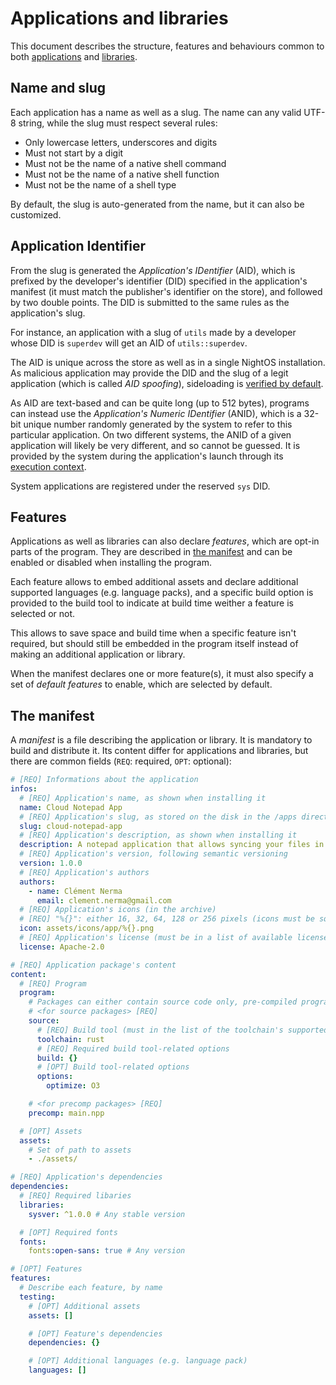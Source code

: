 # Applications and libraries

This document describes the structure, features and behaviours common to both [applications](../concepts/applications.md) and [libraries](../concepts/libraries.md).

## Name and slug

Each application has a name as well as a slug. The name can any valid UTF-8 string, while the slug must respect several rules:

- Only lowercase letters, underscores and digits
- Must not start by a digit
- Must not be the name of a native shell command
- Must not be the name of a native shell function
- Must not be the name of a shell type

By default, the slug is auto-generated from the name, but it can also be customized.

## Application Identifier

From the slug is generated the _Application's IDentifier_ (AID), which is prefixed by the developer's identifier (DID) specified in the application's manifest (it must match the publisher's identifier on the store), and followed by two double points. The DID is submitted to the same rules as the application's slug.

For instance, an application with a slug of `utils` made by a developer whose DID is `superdev` will get an AID of `utils::superdev`.

The AID is unique across the store as well as in a single NightOS installation. As malicious application may provide the DID and the slug of a legit application (which is called _AID spoofing_), sideloading is [verified by default](../concepts/applications.md#sideloading).

As AID are text-based and can be quite long (up to 512 bytes), programs can instead use the _Application's Numeric IDentifier_ (ANID), which is a 32-bit unique number randomly generated by the system to refer to this particular application. On two different systems, the ANID of a given application will likely be very different, and so cannot be guessed. It is provided by the system during the application's launch through its [execution context](applications.md#execution-context).

System applications are registered under the reserved `sys` DID.

## Features

Applications as well as libraries can also declare _features_, which are opt-in parts of the program. They are described in [the manifest](#the-manifest) and can be enabled or disabled when installing the program.

Each feature allows to embed additional assets and declare additional supported languages (e.g. language packs), and a specific build option is provided to the build tool to indicate at build time weither a feature is selected or not.

This allows to save space and build time when a specific feature isn't required, but should still be embedded in the program itself instead of making an additional application or library.

When the manifest declares one or more feature(s), it must also specify a set of _default features_ to enable, which are selected by default.

## The manifest

A _manifest_ is a file describing the application or library. It is mandatory to build and distribute it. Its content differ for applications and libraries, but there are common fields (`REQ`: required, `OPT`: optional):

```yaml
# [REQ] Informations about the application
infos:
  # [REQ] Application's name, as shown when installing it
  name: Cloud Notepad App
  # [REQ] Application's slug, as stored on the disk in the /apps directory
  slug: cloud-notepad-app
  # [REQ] Application's description, as shown when installing it
  description: A notepad application that allows syncing your files in the cloud
  # [REQ] Application's version, following semantic versioning
  version: 1.0.0
  # [REQ] Application's authors
  authors:
    - name: Clément Nerma
      email: clement.nerma@gmail.com
  # [REQ] Application's icons (in the archive)
  # [REQ] "%{}": either 16, 32, 64, 128 or 256 pixels (icons must be square)
  icon: assets/icons/app/%{}.png
  # [REQ] Application's license (must be in a list of available licenses)
  license: Apache-2.0

# [REQ] Application package's content
content:
  # [REQ] Program
  program:
    # Packages can either contain source code only, pre-compiled programs only, or both
    # <for source packages> [REQ]
    source:
      # [REQ] Build tool (must in the list of the toolchain's supported build tools)
      toolchain: rust
      # [REQ] Required build tool-related options
      build: {}
      # [OPT] Build tool-related options
      options:
        optimize: O3

    # <for precomp packages> [REQ]
    precomp: main.npp

  # [OPT] Assets
  assets:
    # Set of path to assets
    - ./assets/

# [REQ] Application's dependencies
dependencies:
  # [REQ] Required libaries
  libraries:
    sysver: ^1.0.0 # Any stable version

  # [OPT] Required fonts
  fonts:
    fonts:open-sans: true # Any version

# [OPT] Features
features:
  # Describe each feature, by name
  testing:
    # [OPT] Additional assets
    assets: []

    # [OPT] Feature's dependencies
    dependencies: {}

    # [OPT] Additional languages (e.g. language pack)
    languages: []
```

